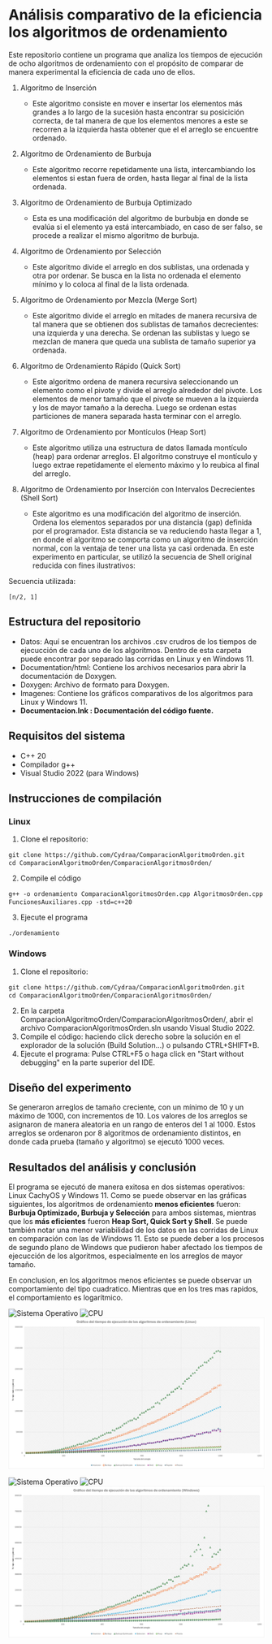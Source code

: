 # Análisis comparativo de la eficiencia los algoritmos de ordenamiento
Este repositorio contiene un programa que analiza los tiempos de ejecución de ocho algoritmos de ordenamiento con el propósito de comparar de manera experimental la eficiencia de cada uno de ellos.

1. Algoritmo de Inserción
   - Este algoritmo consiste en mover e insertar los elementos más grandes a lo largo de la sucesión hasta encontrar su posicición correcta, de tal manera de que los elementos menores a este se recorren a la izquierda hasta obtener que el el arreglo se encuentre ordenado.

2. Algoritmo de Ordenamiento de Burbuja
   - Este algoritmo recorre repetidamente una lista, intercambiando los elementos si estan fuera de orden, hasta llegar al final de la lista ordenada.
     
3. Algoritmo de Ordenamiento de Burbuja Optimizado
   - Esta es una modificación del algoritmo de burbubja en donde se evalúa si el elemento ya está intercambiado, en caso de ser falso, se procede a realizar el mismo algoritmo de burbuja.
  
4. Algoritmo de Ordenamiento por Selección
   - Este algoritmo divide el arreglo en dos sublistas, una ordenada y otra por ordenar. Se busca en la lista no ordenada el elemento mínimo y lo coloca al final de la lista ordenada.

5. Algoritmo de Ordenamiento por Mezcla (Merge Sort)
   - Este algoritmo divide el arreglo en mitades de manera recursiva de tal manera que se obtienen dos sublistas de tamaños decrecientes: una izquierda y una derecha. Se ordenan las sublistas y luego se mezclan de manera que queda una sublista de tamaño superior ya ordenada.

6. Algoritmo de Ordenamiento Rápido (Quick Sort)
   - Este algoritmo ordena de manera recursiva seleccionando un elemento como el pivote y divide el arreglo alrededor del pivote. Los elementos  de menor tamaño que el pivote se mueven a la izquierda y los de mayor tamaño a la derecha. Luego se ordenan estas particiones de manera separada hasta terminar con el arreglo.

7. Algoritmo de Ordenamiento por Montículos (Heap Sort)
   - Este algoritmo utiliza una estructura de datos llamada montículo (heap) para ordenar arreglos. El algoritmo construye el montículo y luego extrae repetidamente el elemento máximo y lo reubica al final del arreglo.
  
8. Algoritmo de Ordenamiento por Inserción con Intervalos Decrecientes (Shell Sort)
   - Este algoritmo es una modificación del algoritmo de inserción. Ordena los elementos separados por una distancia (gap) definida por el programador. Esta distancia se va reduciendo hasta llegar a 1, en donde el algoritmo se comporta como un algoritmo de inserción normal, con la ventaja de tener una lista ya casi ordenada. En este experimento en particular, se utilizó la secuencia de Shell original reducida con fines ilustrativos:

Secuencia utilizada:
```
[n/2, 1]
```

## Estructura del repositorio
* Datos: Aquí se encuentran los archivos .csv crudros de los tiempos de ejecucción de cada uno de los algoritmos. Dentro de esta carpeta puede encontrar por separado las corridas en Linux y en Windows 11.
* Documentation/html: Contiene los archivos necesarios para abrir la documentación de Doxygen.
* Doxygen: Archivo de formato para Doxygen.
* Imagenes: Contiene los gráficos comparativos de los algoritmos para Linux y Windows 11.
* **Documentacion.lnk : Documentación del código fuente.**
  
## Requisitos del sistema
* C++ 20
* Compilador g++
* Visual Studio 2022 (para Windows)

## Instrucciones de compilación
### Linux
1. Clone el repositorio:
```
git clone https://github.com/Cydraa/ComparacionAlgoritmoOrden.git
cd ComparacionAlgoritmoOrden/ComparacionAlgoritmosOrden/
```
2. Compile el código
```
g++ -o ordenamiento ComparacionAlgoritmosOrden.cpp AlgoritmosOrden.cpp FuncionesAuxiliares.cpp -std=c++20
```

3. Ejecute el programa
```
./ordenamiento
```

### Windows
1. Clone el repositorio:
```
git clone https://github.com/Cydraa/ComparacionAlgoritmoOrden.git
cd ComparacionAlgoritmoOrden/ComparacionAlgoritmosOrden/
```
2. En la carpeta ComparacionAlgoritmoOrden/ComparacionAlgoritmosOrden/, abrir el archivo ComparacionAlgoritmosOrden.sln usando Visual Studio 2022.
3. Compile el código: haciendo click derecho sobre la solución en el explorador de la solución (Build Solution...) o pulsando CTRL+SHIFT+B.
5. Ejecute el programa: Pulse CTRL+F5 o haga click en "Start without debugging" en la parte superior del IDE.

## Diseño del experimento
Se generaron arreglos de tamaño creciente, con un mínimo de 10 y un máximo de 1000, con incrementos de 10. Los valores de los arreglos se asignaron de manera aleatoria en un rango de enteros del 1 al 1000. Estos arreglos se ordenaron por 8 algoritmos de ordenamiento distintos, en donde cada prueba (tamaño y algoritmo) se ejecutó 1000 veces.

## Resultados del análisis y conclusión
El programa se ejecutó de manera exitosa en dos sistemas operativos: Linux CachyOS y Windows 11. Como se puede observar en las gráficas siguientes, los algoritmos de ordenamiento **menos eficientes** fueron: **Burbuja Optimizado, Burbuja y Selección** para ambos sistemas, mientras que los **más eficientes** fueron **Heap Sort, Quick Sort y Shell**. Se puede también notar una menor variabilidad de los datos en las corridas de Linux en comparación con las de Windows 11. Esto se puede deber a los procesos de segundo plano de Windows que pudieron haber afectado los tiempos de ejecucción de los algoritmos, especialmente en los arreglos de mayor tamaño.

En conclusion, en los algoritmos menos eficientes se puede observar un comportamiento del tipo cuadratico. Mientras que en los tres mas rapidos, el comportamiento es logarítmico.

![Sistema Operativo](https://img.shields.io/badge/Sistema%20Operativo%20-%20CachyOS-pink) ![CPU](https://img.shields.io/badge/CPU%20-%20AMD%20Ryzen%205%205600G-green)
![Gráfica comparativa de algoritmos de ordenamiento en Linux](ComparacionAlgoritmosOrden/Imagenes/GraficoComparativoAlgoritmos_Linux.png)

![Sistema Operativo](https://img.shields.io/badge/Sistema%20Operativo%20-%20Windows%2011-blue) ![CPU](https://img.shields.io/badge/CPU%20-%2011th%20Gen%20Intel(R)%20Core(TM)%20i7%2011700F-purple)
![Gráfica comparativa de algoritmos de ordenamiento en Windows](ComparacionAlgoritmosOrden/Imagenes/GraficoComparativoAlgoritmos_Windows.png)
